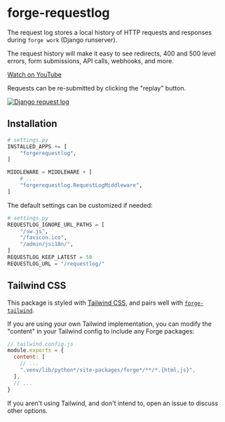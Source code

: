 # forge-requestlog

The request log stores a local history of HTTP requests and responses during `forge work` (Django runserver).

The request history will make it easy to see redirects,
400 and 500 level errors,
form submissions,
API calls,
webhooks,
and more.

[Watch on YouTube](https://www.youtube.com/watch?v=AwI7Pt5oZnM)

Requests can be re-submitted by clicking the "replay" button.

[![Django request log](https://user-images.githubusercontent.com/649496/213781414-417ad043-de67-4836-9ef1-2b91404336c3.png)](https://user-images.githubusercontent.com/649496/213781414-417ad043-de67-4836-9ef1-2b91404336c3.png)

## Installation

```python
# settings.py
INSTALLED_APPS += [
    "forgerequestlog",
]

MIDDLEWARE = MIDDLEWARE + [
    # ...
    "forgerequestlog.RequestLogMiddleware",
]
```

The default settings can be customized if needed:

```python
# settings.py
REQUESTLOG_IGNORE_URL_PATHS = [
    "/sw.js",
    "/favicon.ico",
    "/admin/jsi18n/",
]
REQUESTLOG_KEEP_LATEST = 50
REQUESTLOG_URL = "/requestlog/"
```

## Tailwind CSS

This package is styled with [Tailwind CSS](https://tailwindcss.com/),
and pairs well with [`forge-tailwind`](https://github.com/forgepackages/forge-tailwind).

If you are using your own Tailwind implementation,
you can modify the "content" in your Tailwind config to include any Forge packages:

```js
// tailwind.config.js
module.exports = {
  content: [
    // ...
    ".venv/lib/python*/site-packages/forge*/**/*.{html,js}",
  ],
  // ...
}
```

If you aren't using Tailwind, and don't intend to, open an issue to discuss other options.
